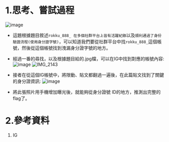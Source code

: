 1.思考、嘗試過程
===
![image](https://hackmd.io/_uploads/Bkfe3LRjxe.png)
- 這題根據題目敘述`rokku_888_ 在多個社群平台上皆有活躍紀錄`以及`順利通過了身份驗證流程(使用身分證字號)`，可以知道我們要從社群平台中找`rokku_888_`這個帳號，然後從這個帳號找到洩漏身分證字號的地方。
- 經過一番的尋找，以及根據題目給的.jpg檔，可以在IG中找到對應的帳號內容:
![image](https://hackmd.io/_uploads/SJgSRU0ogg.png)
![IMG_2143](https://hackmd.io/_uploads/H1Sj080slx.png)

- 接者在從這個IG帳號中，將限動、貼文都翻過一遍後，在此篇貼文找到了關鍵的身分證資訊:
![image](https://hackmd.io/_uploads/B1qCMDAixx.jpg)

- 將此張照片用手機增加曝光後，就能夠從身分證號 ID的地方，推測出完整的flag了。

2.參考資料
===
1. IG
